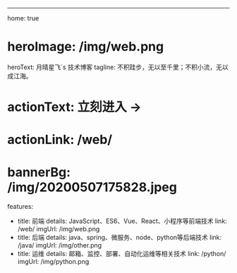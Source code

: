 ---
home: true
# heroImage: /img/web.png
heroText: 月晴星飞`s 技术博客
tagline: 不积跬步，无以至千里；不积小流，无以成江海。
# actionText: 立刻进入 →
# actionLink: /web/
# bannerBg: /img/20200507175828.jpeg

features:
  - title: 前端
    details: JavaScript、ES6、Vue、React、小程序等前端技术
    link: /web/
    imgUrl: /img/web.png
  - title: 后端
    details: java、spring、微服务、node、python等后端技术
    link: /java/
    imgUrl: /img/other.png
  - title: 运维
    details: 邮箱、监控、部署、自动化运维等相关技术
    link: /python/
    imgUrl: /img/python.png

